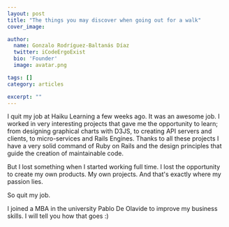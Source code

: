 ```yaml
---
layout: post
title: "The things you may discover when going out for a walk"
cover_image:

author:
  name: Gonzalo Rodríguez-Baltanás Díaz
  twitter: iCodeErgoExist
  bio: 'Founder'
  image: avatar.png

tags: []
category: articles

excerpt: ""
---
```


I quit my job at Haiku Learning a few weeks ago. It was an awesome job. I worked in very interesting projects that gave me the opportunity to learn; from designing graphical charts with D3JS, to creating API servers and clients, to micro-services and Rails Engines. Thanks to all these projects I have a very solid command of Ruby on Rails and the design principles that guide the creation of maintainable code.

But I lost something when I started working full time. I lost the opportunity to create my own products. My own projects. And that's exactly where my passion lies.

So quit my job.

I joined a MBA in the university Pablo De Olavide to improve my business skills. I will tell you how that goes :)